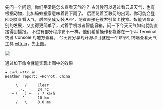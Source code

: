 先问一个问题，你们平常是怎么查看天气的？
古时候可以通过看云识天气，也有根据动物，比如蚂蚁搬家意味着要下雨了。
后面随着互联网的出现，你可能会登陆网页查看天气，后面变成安装 APP，或者直接在搜索引擎上搜索。智能语音识别的发展，又变得更简单了，对着手机或者智能音箱，问一下今天天气如何就能直接得到播报。
不过有部分程序员不一样，他们希望操作都能够在一个叫 Terminal 或者 Console 的地方查看。
今天要分享的开源项目就是一个命令行终端查看天气工具 [wttr.in](https://github.com/chubin/wttr.in)，先上图。

![](https://camo.githubusercontent.com/ea8d9233a7705ddc4faaa08195dcc3503c60208f/687474703a2f2f777474722e696e2f4d794c6f636174696f6e2e706e673f)

通过如下命令就能实现上图中的效果

```
➜ curl wttr.in
Weather report: ~Hohhot, China

     \   /     Clear
      .-.      24 °C
   ― (   ) ―   ↑ 7 km/h
      `-’      10 km
     /   \     0.0 mm
```
